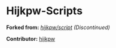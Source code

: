 # Hijkpw-Scripts

**Forked from:** *[hijkpw/script](https://github.com/hijkpw/scripts) (Discontinued)*

**Contributor:** [hijkpw](https://github.com/hijkpw)
